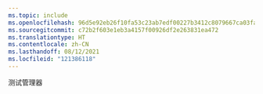 ```yaml
---
ms.topic: include
ms.openlocfilehash: 96d5e92eb26f10fa53c23ab7edf00227b3412c8079667ca03fad6c424bfd075c
ms.sourcegitcommit: c72b2f603e1eb3a4157f00926df2e263831ea472
ms.translationtype: HT
ms.contentlocale: zh-CN
ms.lasthandoff: 08/12/2021
ms.locfileid: "121386118"
---
```

测试管理器